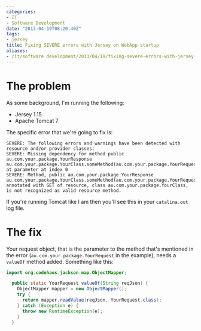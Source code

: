 ```yaml
---
categories:
- IT
- Software Development
date: "2013-04-19T08:20:40Z"
tags:
- jersey
title: Fixing SEVERE errors with Jersey on WebApp startup
aliases:
- /it/software development/2013/04/19/fixing-severe-errors-with-jersey-on-webapp-startup.html
---
```

# The problem

As some background, I'm running the following:

* Jersey 1.15
* Apache Tomcat 7

The specific error that we're going to fix is:
```
SEVERE: The following errors and warnings have been detected with resource and/or provider classes:
SEVERE: Missing dependency for method public au.com.your.package.YourResponse au.com.your.package.YourClass.someMethod(au.com.your.package.YourRequest) at parameter at index 0
SEVERE: Method, public au.com.your.package.YourResponse au.com.your.package.YourClass.someMethod(au.com.your.package.YourRequest), annotated with GET of resource, class au.com.your.package.YourClass, is not recognized as valid resource method.
```

If you're running Tomcat like I am then you'll see this in your `catalina.out` log file.

# The fix

Your request object, that is the parameter to the method that's mentioned in the error (`au.com.your.package.YourRequest` in the example), needs a `valueOf` method added. Something like this:

```java
import org.codehaus.jackson.map.ObjectMapper;

  public static YourRequest valueOf(String reqJson) {
    ObjectMapper mapper = new ObjectMapper();
    try {
      return mapper.readValue(reqJson, YourRequest.class);
    } catch (Exception e) {
      throw new RuntimeException(e);
    }
  }
```
